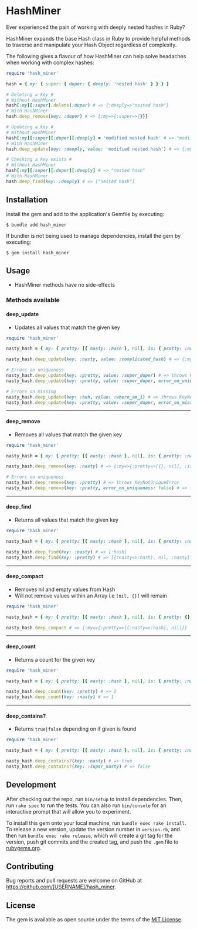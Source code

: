 # HashMiner

Ever experienced the pain of working with deeply nested hashes in Ruby? 

HashMiner expands the base Hash class in Ruby to provide helpful methods to traverse and manipulate your Hash Object regardless of complexity.

The following gives a flavour of how HashMiner can help solve headaches when working with complex hashes:

```ruby
require 'hash_miner'

hash = { my: { super: { duper: { deeply: 'nested hash' } } } }

# Deleting a key #
# Without HashMiner
hash[:my][:super].delete(:duper) # => {:deeply=>"nested hash"}
# With HashMiner
hash.deep_remove(key: :duper) # => {:my=>{:super=>{}}}

# Updating a key #
# Without HashMiner
hash[:my][:super][:duper][:deeply] = 'modified nested hash' # => "modified nested hash"
# With HashMiner
hash.deep_update(key: :deeply, value: 'modified nested hash') # => {:my=>{:super=>{:duper=>{:deeply=>"modified nested hash"}}}}

# Checking a key exists #
# Without HashMiner
hash[:my][:super][:duper][:deeply] # => "nested hash"
# With HashMiner
hash.deep_find(key: :deeply) # => ["nested hash"]
```

## Installation

Install the gem and add to the application's Gemfile by executing:

    $ bundle add hash_miner

If bundler is not being used to manage dependencies, install the gem by executing:

    $ gem install hash_miner

## Usage

- HashMiner methods have no side-effects

### Methods available
#### deep_update

- Updates all values that match the given key

```ruby
require 'hash_miner'

nasty_hash = { my: { pretty: [{ nasty: :hash }, nil], is: { pretty: :nasty } } }

nasty_hash.deep_update(key: :nasty, value: :complicated_hash) # => {:my=>{:pretty=>[{:nasty=>:complicated_hash}, nil], :is=>{:pretty=>:nasty}}}

# Errors on uniqueness
nasty_hash.deep_update(key: :pretty, value: :super_duper) # => throws KeyNotUniqueError
nasty_hash.deep_update(key: :pretty, value: :super_duper, error_on_uniqueness: false) # => {:my=>{:pretty=>:super_duper, :is=>{:pretty=>:super_duper}}}

# Errors on missing
nasty_hash.deep_update(key: :huh, value: :where_am_i) # => throws KeyNotFoundError
nasty_hash.deep_update(key: :pretty, value: :super_duper, error_on_missing: false) # => {:my=>{:pretty=>[{:nasty=>:hash}, nil], :is=>{:pretty=>:nasty}}, :huh=>:where_am_i}

```
---
#### deep_remove

- Removes all values that match the given key

```ruby
require 'hash_miner'

nasty_hash = { my: { pretty: [{ nasty: :hash }, nil], is: { pretty: :nasty } } }

nasty_hash.deep_remove(key: :nasty) # => {:my=>{:pretty=>[{}, nil], :is=>{:pretty=>:nasty}}}

# Errors on uniqueness
nasty_hash.deep_remove(key: :pretty) # => throws KeyNotUniqueError
nasty_hash.deep_remove(key: :pretty, error_on_uniqueness: false) # => {:my=>{:is=>{}}}
```
---
#### deep_find

- Returns all values that match the given key

```ruby
require 'hash_miner'

nasty_hash = { my: { pretty: [{ nasty: :hash }, nil], is: { pretty: :nasty } } }

nasty_hash.deep_find(key: :nasty) # => [:hash]
nasty_hash.deep_find(key: :pretty) # => [{:nasty=>:hash}, nil, :nasty]
```
---
#### deep_compact

- Removes nil and empty values from Hash
- Will not remove values within an Array i.e `[nil, {}]` will remain
```ruby
require 'hash_miner'

nasty_hash = { my: { pretty: [{ nasty: :hash }, nil], is: { pretty: {}, nasty: nil } } }

nasty_hash.deep_compact # => {:my=>{:pretty=>[{:nasty=>:hash}, nil]}}
```
---
#### deep_count

- Returns a count for the given key
```ruby
require 'hash_miner'

nasty_hash = { my: { pretty: [{ nasty: :hash }, nil], is: { pretty: :nasty } } }

nasty_hash.deep_count(key: :pretty) # => 2 
nasty_hash.deep_count(key: :nasty) # => 1 
```
---
#### deep_contains?

- Returns `true|false` depending on if given is found
```ruby
require 'hash_miner'

nasty_hash = { my: { pretty: [{ nasty: :hash }, nil], is: { pretty: :nasty } } }

nasty_hash.deep_contains?(key: :nasty) # => true
nasty_hash.deep_contains?(key: :super_nasty) # => false
```

## Development

After checking out the repo, run `bin/setup` to install dependencies. Then, run `rake spec` to run the tests. You can also run `bin/console` for an interactive prompt that will allow you to experiment.

To install this gem onto your local machine, run `bundle exec rake install`. To release a new version, update the version number in `version.rb`, and then run `bundle exec rake release`, which will create a git tag for the version, push git commits and the created tag, and push the `.gem` file to [rubygems.org](https://rubygems.org).

## Contributing

Bug reports and pull requests are welcome on GitHub at https://github.com/[USERNAME]/hash_miner.

## License

The gem is available as open source under the terms of the [MIT License](https://opensource.org/licenses/MIT).
